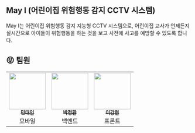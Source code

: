 ## May I (어린이집 위험행동 감지 CCTV 시스템)
May I는 어린이집 위험행동 감지 지능형 CCTV 시스템으로, 어린이집 교사가 언제든지 실시간으로 아이들이 위험행동을 하는 것을 보고 사전에 사고를 예방할 수 있도록 합니다.

## :stuck_out_tongue_closed_eyes: 팀원
<table>
  <tr>
  <td align="center"><a href="https://github.com/bamin0422"><img src="https://avatars.githubusercontent.com/u/28584299?v=4" width="100px;" alt=""/><br /><sub><b>민대인</b></sub></a><br />모바일</td>
    <td align="center"><a href="https://github.com/jeonghi"><img src="https://avatars.githubusercontent.com/u/50570113?v=4" width="100px;" alt=""/><br /><sub><b>박정환</b></sub></a><br />백엔드</td>
    <td align="center"><a href="https://github.com/kanghyun98"><img src="https://avatars.githubusercontent.com/u/70627979?v=4" width="100px;" alt=""/><br /><sub><b>이강현</b></sub></a><br />프론트</td>
 
  </tr>
</table>